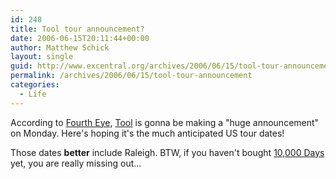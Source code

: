 ```yaml
---
id: 248
title: Tool tour announcement?
date: 2006-06-15T20:11:44+00:00
author: Matthew Schick
layout: single
guid: http://www.excentral.org/archives/2006/06/15/tool-tour-announcement/
permalink: /archives/2006/06/15/tool-tour-announcement
categories:
  - Life
---
```

According to <a title="Announcement imminent?" href="http://www.fourtheye.net/?p=392">Fourth Eye</a>, <a title="Tool tour dates" href="http://www.toolband.com/tour/">Tool</a> is gonna be making a "huge announcement" on Monday.  Here's hoping it's the much anticipated US tour dates!

Those dates <strong>better</strong> include Raleigh.
BTW, if you haven't bought <a href="http://www.amazon.com/gp/redirect.html?link_code=ur2&tag=excentral-20&camp=1789&creative=9325&location=http%3A%2F%2Fwww.amazon.com%2Fgp%2Fproduct%2FB000EULJLU%2Fsr%3D8-1%2Fqid%3D1150423268%2Fref%3Dpd_bbs_1%3F%255Fencoding%3DUTF8">10,000 Days</a> yet, you are really missing out...